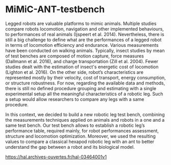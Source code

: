 # MiMiC-ANT-testbench

Legged robots are valuable platforms to mimic animals. Multiple studies compare robots locomotion, navigation and other implemented behaviours, to performances of real animals (Ijspeert et al. 2014). Nevertheless, there is still a big challenge to define what are the performances of a legged robot in terms of locomotion efficiency and endurance. Various measurements have been conducted on walking animals. Typically, insect studies by mean of test benches are composed of motion capture, force measures (Dallmann et al. 2016), and charge transportation (Zill et al. 2004). Fewer studies dealt with the estimation of insect's energetic cost of locomotion (Lighton et al. 2016). On the other side, robot’s characteristics are represented mostly by their velocity, cost of transport, energy consumption, or structure robustness. For now, regarding the available data and methods, there is still no defined procedure grouping and estimating with a single experimental setup all the meaningful characteristics of a robotic leg. Such a setup would allow researchers to compare any legs with a same procedure.   

In this context, we decided to build a new robotic leg test bench, combining the measurements techniques applied on animals and robots in a one and a same test bench. Our test bench allows to establish a robotic leg’s performance table, required mainly, for robot performances assessment, structure and locomotion optimization. Moreover, we used the resulting values to compare a classical hexapod robotic leg with an ant to better understand the gap between a robot and its biological model.

https://hal.archives-ouvertes.fr/hal-03464001v1
